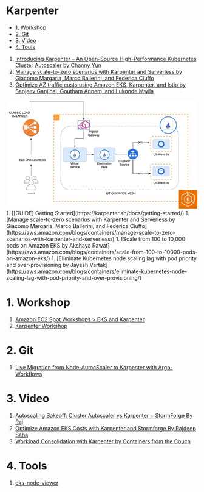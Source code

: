 <h1>Karpenter</h1>

<!-- TOC -->

- [1. Workshop](#1-workshop)
- [2. Git](#2-git)
- [3. Video](#3-video)
- [4. Tools](#4-tools)

<!-- /TOC -->

1. [Introducing Karpenter – An Open-Source High-Performance Kubernetes Cluster Autoscaler by Channy Yun](https://aws.amazon.com/blogs/aws/introducing-karpenter-an-open-source-high-performance-kubernetes-cluster-autoscaler/)
1. [Manage scale-to-zero scenarios with Karpenter and Serverless by Giacomo Margaria, Marco Ballerini, and Federica Ciuffo](https://aws.amazon.com/blogs/containers/manage-scale-to-zero-scenarios-with-karpenter-and-serverless/)
1. [Optimize AZ traffic costs using Amazon EKS, Karpenter, and Istio by Sanjeev Ganjihal, Goutham Annem, and Lukonde Mwila ](https://aws.amazon.com/blogs/containers/optimize-az-traffic-costs-using-amazon-eks-karpenter-and-istio/)
  <img src="./images/Istio-EKS-Karpenter-architecture.png" title="Istio-EKS-Karpenter-architecture.png" width="900"/>
1. [[GUIDE] Getting Started](https://karpenter.sh/docs/getting-started/)
1. [Manage scale-to-zero scenarios with Karpenter and Serverless by Giacomo Margaria, Marco Ballerini, and Federica Ciuffo](https://aws.amazon.com/blogs/containers/manage-scale-to-zero-scenarios-with-karpenter-and-serverless/)
1. [Scale from 100 to 10,000 pods on Amazon EKS by Akshaya Rawat](https://aws.amazon.com/blogs/containers/scale-from-100-to-10000-pods-on-amazon-eks/)
1. [Eliminate Kubernetes node scaling lag with pod priority and over-provisioning by Jayesh Vartak](https://aws.amazon.com/blogs/containers/eliminate-kubernetes-node-scaling-lag-with-pod-priority-and-over-provisioning/)

# 1. Workshop

1. [Amazon EC2 Spot Workshops > EKS and Karpenter](https://ec2spotworkshops.com/karpenter.html)
1. [Karpenter Workshop](https://catalog.workshops.aws/karpenter/en-US)

# 2. Git

1. [Live Migration from Node-AutocScaler to Karpenter with Argo-Workflows](https://github.com/gitops-bridge-dev/kubecon-2024-eu-argocon)

# 3. Video

1. [Autoscaling Bakeoff: Cluster Autoscaler vs Karpenter + StormForge By Raj](https://www.youtube.com/watch?v=RbOg0aZyQTw)
1. [Optimize Amazon EKS Costs with Karpenter and Stormforge By Rajdeep Saha](https://www.youtube.com/watch?v=1pC2oMNOPxY)
1. [Workload Consolidation with Karpenter by Containers from the Couch](https://www.youtube.com/watch?v=BnksdJ3oOEs)

# 4. Tools

1. [eks-node-viewer](https://github.com/awslabs/eks-node-viewer)